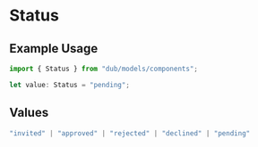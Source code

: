 # Status

## Example Usage

```typescript
import { Status } from "dub/models/components";

let value: Status = "pending";
```

## Values

```typescript
"invited" | "approved" | "rejected" | "declined" | "pending"
```